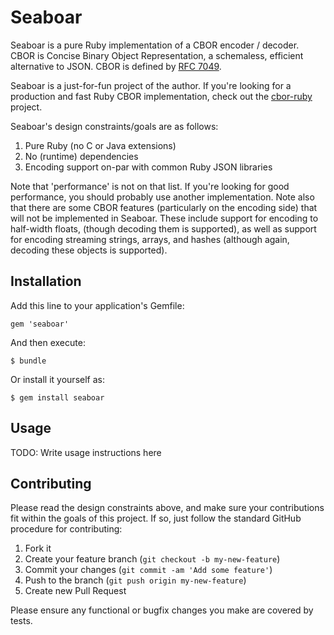 # Seaboar

Seaboar is a pure Ruby implementation of a CBOR encoder / decoder. CBOR is Concise Binary Object Representation, a schemaless, efficient alternative to JSON. CBOR is defined by [RFC 7049](https://tools.ietf.org/html/rfc7049).

Seaboar is a just-for-fun project of the author. If you're looking for a production and fast Ruby CBOR implementation, check out the [cbor-ruby](https://github.com/cabo/cbor-ruby) project.

Seaboar's design constraints/goals are as follows:

1. Pure Ruby (no C or Java extensions)
2. No (runtime) dependencies
3. Encoding support on-par with common Ruby JSON libraries

Note that 'performance' is not on that list. If you're looking for good performance, you should probably use another implementation. Note also that there are some CBOR features (particularly on the encoding side) that will not be implemented in Seaboar. These include support for encoding to half-width floats, (though decoding them is supported), as well as support for encoding streaming strings, arrays, and hashes (although again, decoding these objects is supported).

## Installation

Add this line to your application's Gemfile:

    gem 'seaboar'

And then execute:

    $ bundle

Or install it yourself as:

    $ gem install seaboar

## Usage

TODO: Write usage instructions here

## Contributing

Please read the design constraints above, and make sure your contributions fit within the goals of this project. If so, just follow the standard GitHub procedure for contributing:

1. Fork it
2. Create your feature branch (`git checkout -b my-new-feature`)
3. Commit your changes (`git commit -am 'Add some feature'`)
4. Push to the branch (`git push origin my-new-feature`)
5. Create new Pull Request

Please ensure any functional or bugfix changes you make are covered by tests.
